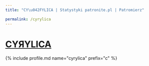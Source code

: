 ```yaml
---
title: "CY\u042FYLICA | Statystyki patronite.pl | Patromierz"

permalink: /cyrylica
---
```


# [CYЯYLICA](https://patronite.pl/cyrylica)

{% include profile.md name="cyrylica" prefix="c" %}
